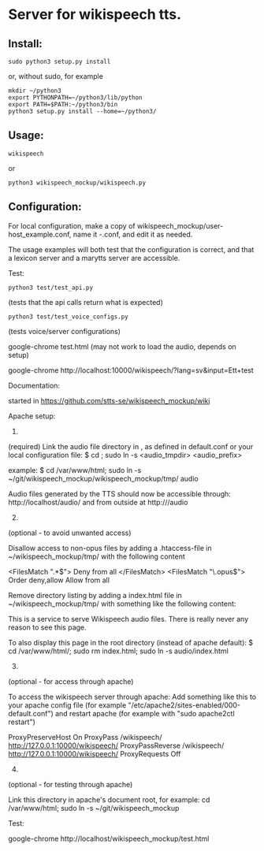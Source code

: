 # Server for wikispeech tts.


## Install:
```
sudo python3 setup.py install
```

or, without sudo, for example

```
mkdir ~/python3
export PYTHONPATH=~/python3/lib/python
export PATH=$PATH:~/python3/bin
python3 setup.py install --home=~/python3/
```


## Usage:
```
wikispeech
```
or
```
python3 wikispeech_mockup/wikispeech.py
```



## Configuration:

For local configuration, make a copy of wikispeech_mockup/user-host_example.conf,
name it <username>-<hostname>.conf, and edit it as needed.

The usage examples will both test that the configuration is correct, and that a lexicon server and a marytts server are accessible.

Test:
```
python3 test/test_api.py
```
(tests that the api calls return what is expected)

```
python3 test/test_voice_configs.py
```
(tests voice/server configurations)

google-chrome test.html
(may not work to load the audio, depends on setup)

google-chrome http://localhost:10000/wikispeech/?lang=sv&input=Ett+test

Documentation:

started in https://github.com/stts-se/wikispeech_mockup/wiki


Apache setup:

1)
(required)
Link the audio file directory in <webroot>, as defined in default.conf or your local configuration file:
$ cd <webroot>; sudo ln -s <audio_tmpdir> <audio_prefix>

example:
$ cd /var/www/html; sudo ln -s ~/git/wikispeech_mockup/wikispeech_mockup/tmp/ audio

Audio files generated by the TTS should now be accessible through: http://localhost/audio/ and from outside at http://<HOSTNAME>/audio



2)
(optional - to avoid unwanted access)

Disallow access to non-opus files by adding a .htaccess-file in ~/wikispeech_mockup/tmp/ with the following content

<FilesMatch "\.*$">
  Deny from all
</FilesMatch>
<FilesMatch "\.opus$">
  Order deny,allow
  Allow from all
</FilesMatch>

Remove directory listing by adding a index.html file in ~/wikispeech_mockup/tmp/ with something like the following content:

This is a service to serve Wikispeech audio files. There is really never any reason to see this page.

To also display this page in the root directory (instead of apache default): $ cd /var/www/html/; sudo rm index.html; sudo ln -s audio/index.html

3)
(optional - for access through apache)


To access the wikispeech server through apache:
Add something like this to your apache config file (for example "/etc/apache2/sites-enabled/000-default.conf") and restart
apache (for example with "sudo apache2ctl restart")

ProxyPreserveHost On
ProxyPass         /wikispeech/  http://127.0.0.1:10000/wikispeech/
ProxyPassReverse  /wikispeech/  http://127.0.0.1:10000/wikispeech/
ProxyRequests     Off

4)
(optional - for testing through apache)

Link this directory in apache's document root, for example: 
cd /var/www/html; sudo ln -s ~/git/wikispeech_mockup

Test:

google-chrome http://localhost/wikispeech_mockup/test.html

